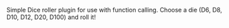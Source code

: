 Simple Dice roller plugin for use with function calling. Choose a die (D6, D8, D10, D12, D20, D100) and roll it! 
